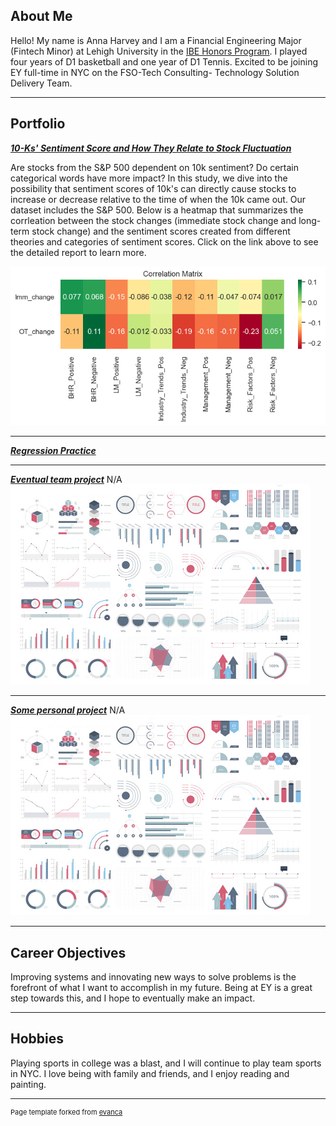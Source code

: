 ## About Me

Hello! My name is Anna Harvey and I am a Financial Engineering Major (Fintech Minor) at Lehigh University in the [IBE Honors Program](https://ibe.lehigh.edu/about). I played four years of D1 basketball and one year of D1 Tennis. Excited to be joining EY full-time in NYC on the FSO-Tech Consulting- Technology Solution Delivery Team. 

---

## Portfolio

<!-- You can link to other websites, PDFs in this repo, and other pages in this repo -->

_**[10-Ks' Sentiment Score and How They Relate to Stock Fluctuation](/Report/Report.md/)**_

Are stocks from the S&P 500 dependent on 10k sentiment? Do certain categorical words have more impact?
In this study, we dive into the possibility that sentiment scores of 10k's can directly cause stocks
to increase or decrease relative to the time of when the 10k came out. Our dataset includes the S&P 500. 
Below is a heatmap that summarizes the corrleation between the stock changes (immediate stock change 
and long-term stock change) and the sentiment scores created from different theories and categories of 
sentiment scores. Click on the link above to see the detailed report to learn more. 

<img src="/Report/output_20_0.png?raw=true"/>

---

_**[Regression Practice](/Regressions.ipynb)**_

---

_**[Eventual team project](https://donbowen.github.io/teamproject/)**_
N/A
<img src="images/dummy_thumbnail.jpg?raw=true"/>

---

_**[Some personal project](/pdf/sample_presentation.pdf)**_
N/A
<img src="images/dummy_thumbnail.jpg?raw=true"/>

---

## Career Objectives

Improving systems and innovating new ways to solve problems is the forefront of what I want to accomplish 
in my future. Being at EY is a great step towards this, and I hope to eventually make an impact. 

---

## Hobbies

Playing sports in college was a blast, and I will continue to play team sports in NYC. I love being with 
family and friends, and I enjoy reading and painting. 

---
<p style="font-size:11px">Page template forked from <a href="https://github.com/evanca/quick-portfolio">evanca</a></p>
<!-- Remove above link if you don't want to attibute -->
